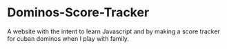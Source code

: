 # Dominos-Score-Tracker
A website with the intent to learn Javascript and by making a score tracker for cuban dominos when I play with family.
